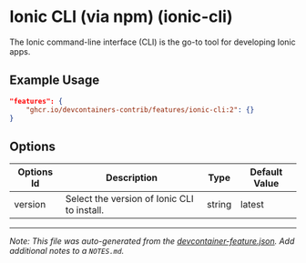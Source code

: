 
# Ionic CLI (via npm) (ionic-cli)

The Ionic command-line interface (CLI) is the go-to tool for developing Ionic apps.

## Example Usage

```json
"features": {
    "ghcr.io/devcontainers-contrib/features/ionic-cli:2": {}
}
```

## Options

| Options Id | Description | Type | Default Value |
|-----|-----|-----|-----|
| version | Select the version of Ionic CLI to install. | string | latest |



---

_Note: This file was auto-generated from the [devcontainer-feature.json](https://github.com/devcontainers-contrib/features/blob/main/src/ionic-cli/devcontainer-feature.json).  Add additional notes to a `NOTES.md`._
